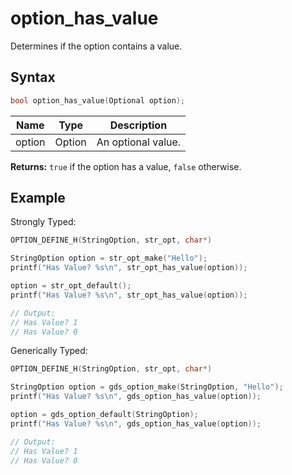 # option_has_value

Determines if the option contains a value.

## Syntax

```c
bool option_has_value(Optional option);
```

| Name | Type | Description |
| --- | --- | --- |
| option | Option | An optional value. |

**Returns:** `true` if the option has a value, `false` otherwise.

## Example

Strongly Typed:

```c
OPTION_DEFINE_H(StringOption, str_opt, char*)

StringOption option = str_opt_make("Hello");
printf("Has Value? %s\n", str_opt_has_value(option));

option = str_opt_default();
printf("Has Value? %s\n", str_opt_has_value(option));

// Output:
// Has Value? 1
// Has Value? 0
```

Generically Typed:
```c
OPTION_DEFINE_H(StringOption, str_opt, char*)

StringOption option = gds_option_make(StringOption, "Hello");
printf("Has Value? %s\n", gds_option_has_value(option));

option = gds_option_default(StringOption);
printf("Has Value? %s\n", gds_option_has_value(option));

// Output:
// Has Value? 1
// Has Value? 0
```